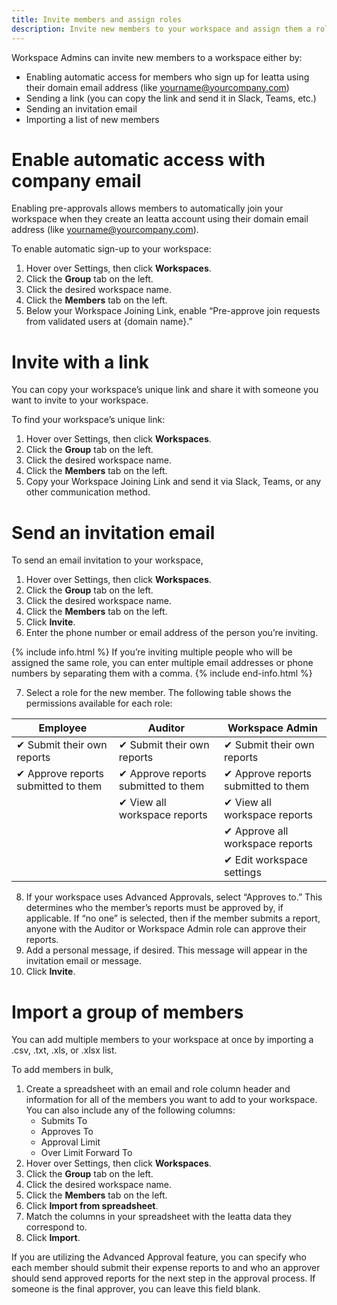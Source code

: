```yaml
---
title: Invite members and assign roles
description: Invite new members to your workspace and assign them a role
---
```

<div id="ieatta-classic" markdown="1">

Workspace Admins can invite new members to a workspace either by:

- Enabling automatic access for members who sign up for Ieatta using their domain email address (like yourname@yourcompany.com)
- Sending a link (you can copy the link and send it in Slack, Teams, etc.)
- Sending an invitation email
- Importing a list of new members 

# Enable automatic access with company email

Enabling pre-approvals allows members to automatically join your workspace when they create an Ieatta account using their domain email address (like yourname@yourcompany.com). 

To enable automatic sign-up to your workspace:
1. Hover over Settings, then click **Workspaces**. 
2. Click the **Group** tab on the left. 
3. Click the desired workspace name. 
4. Click the **Members** tab on the left. 
5. Below your Workspace Joining Link, enable “Pre-approve join requests from validated users at {domain name}.”

# Invite with a link

You can copy your workspace’s unique link and share it with someone you want to invite to your workspace. 

To find your workspace’s unique link:
1. Hover over Settings, then click **Workspaces**. 
2. Click the **Group** tab on the left. 
3. Click the desired workspace name. 
4. Click the **Members** tab on the left.
5. Copy your Workspace Joining Link and send it via Slack, Teams, or any other communication method. 

# Send an invitation email

To send an email invitation to your workspace,

1. Hover over Settings, then click **Workspaces**. 
2. Click the **Group** tab on the left. 
3. Click the desired workspace name. 
4. Click the **Members** tab on the left.
5. Click **Invite**. 
6. Enter the phone number or email address of the person you’re inviting. 

{% include info.html %}
If you’re inviting multiple people who will be assigned the same role, you can enter multiple email addresses or phone numbers by separating them with a comma.
{% include end-info.html %}

7. Select a role for the new member. The following table shows the permissions available for each role:

| Employee                                  | Auditor                                    | Workspace Admin                           |
| ----------------------------------------- | ------------------------------------------ | ----------------------------------------- |
| &#10004; Submit their own reports         | &#10004; Submit their own reports          | &#10004; Submit their own reports         |
| &#10004; Approve reports submitted to them| &#10004; Approve reports submitted to them | &#10004; Approve reports submitted to them|
|                                           | &#10004; View all workspace reports        | &#10004; View all workspace reports       |
|                                           |                                            | &#10004; Approve all workspace reports    |
|                                           |                                            | &#10004; Edit workspace settings          |

8. If your workspace uses Advanced Approvals, select “Approves to.” This determines who the member’s reports must be approved by, if applicable. If “no one” is selected, then if the member submits a report, anyone with the Auditor or Workspace Admin role can approve their reports. 
9. Add a personal message, if desired. This message will appear in the invitation email or message.
10. Click **Invite**. 

# Import a group of members

You can add multiple members to your workspace at once by importing a .csv, .txt, .xls, or .xlsx list.

To add members in bulk,

1. Create a spreadsheet with an email and role column header and information for all of the members you want to add to your workspace. You can also include any of the following columns:
   - Submits To
   - Approves To
   - Approval Limit
   - Over Limit Forward To
2. Hover over Settings, then click **Workspaces**. 
3. Click the **Group** tab on the left. 
4. Click the desired workspace name. 
5. Click the **Members** tab on the left.
6. Click **Import from spreadsheet**.  
7. Match the columns in your spreadsheet with the Ieatta data they correspond to. 
8. Click **Import**. 

If you are utilizing the Advanced Approval feature, you can specify who each member should submit their expense reports to and who an approver should send approved reports for the next step in the approval process. If someone is the final approver, you can leave this field blank. 

</div>
